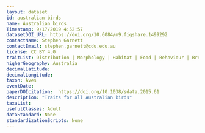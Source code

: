 ```yaml
---
layout: dataset
id: australian-birds
name: Australian birds
Timestamp: 9/17/2019 4:52:57
datasetDOI_URL: https://doi.org/10.6084/m9.figshare.1499292
contactName: Stephen Garnett
contactEmail: stephen.garnett@cdu.edu.au
license: CC BY 4.0
traitList: Distribution | Morphology | Habitat | Food | Behaviour | Breeding | Mobility | Climate metrics
higherGeography: Australia
decimalLatitude: 
decimalLongitude: 
taxon: Aves
eventDate: 
paperDOIcitation:  https://doi.org/10.1038/sdata.2015.61
description: "Traits for all Australian birds"
taxaList: 
usefulClasses: Adult
dataStandard: None
standardizationScripts: None
---
```

